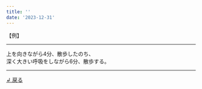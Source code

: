 ```yaml
---
title: ''
date: '2023-12-31'
---
```

【例】
***
上を向きながら4分、散歩したのち、  
深く大きい呼吸をしながら6分、散歩する。
***
[ ↲ 戻る ](/posts/2-02-1)
